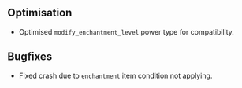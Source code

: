 ## Optimisation
- Optimised `modify_enchantment_level` power type for compatibility.

## Bugfixes
- Fixed crash due to `enchantment` item condition not applying.